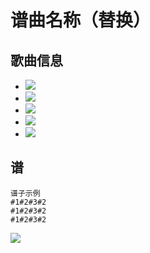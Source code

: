 

# 谱曲名称（替换）

<!-- 歌曲配图  复制粘贴到该处即可 -->


## 歌曲信息

- ![](https://img.shields.io/badge/专辑-未知-ff69b4.svg)
- ![](https://img.shields.io/badge/作词-未知-orange.svg)
- ![](https://img.shields.io/badge/作曲-未知-blue.svg)
- ![](https://img.shields.io/badge/编曲-未知-brightgreen.svg)
- ![](https://img.shields.io/badge/歌手-未知-d6504f.svg)


## 谱

```
谱子示例
#1#2#3#2
#1#2#3#2
#1#2#3#2

``` 

![](https://img.shields.io/badge/扒谱-@扒谱大佬的ID-ff69b4.svg)



